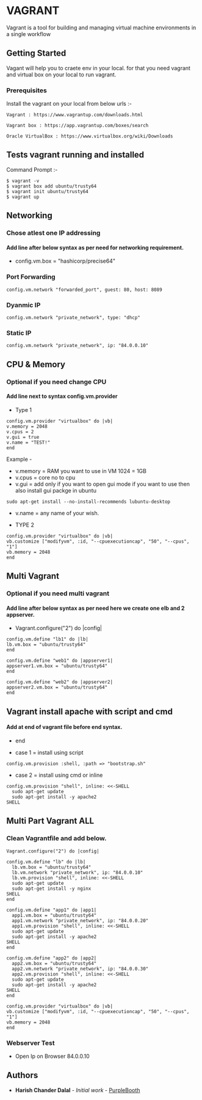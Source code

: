 # VAGRANT

Vagrant is a tool for building and managing virtual machine environments in a single workflow

## Getting Started

Vagant will help you to craete env in your local. for that you need vagrant and virtual box on your local to run vagrant.

### Prerequisites

Install the vagrant on your local from below urls :-

```
Vagrant : https://www.vagrantup.com/downloads.html

Vagrant box : https://app.vagrantup.com/boxes/search

Oracle VirtualBox : https://www.virtualbox.org/wiki/Downloads
```

## Tests vagrant running and installed
Command Prompt :- 

```
$ vagrant -v
$ vagrant box add ubuntu/trusty64
$ vagrant init ubuntu/trusty64
$ vagrant up
``` 

## Networking
### Chose atlest one IP addressing
#### Add line after below syntax as per need for networking requirement.

- config.vm.box = "hashicorp/precise64"

### Port Forwarding
```
config.vm.network "forwarded_port", guest: 80, host: 8089
```

### Dyanmic IP
```
config.vm.network "private_network", type: "dhcp"
```

### Static IP
```
config.vm.network "private_network", ip: "84.0.0.10"
```

## CPU & Memory
### Optional if you need change CPU
#### Add line next to syntax config.vm.provider
- Type 1
```
config.vm.provider "virtualbox" do |vb|
v.memory = 2048
v.cpus = 2
v.gui = true
v.name = "TEST!"
end
```
Example - 
- v.memory = RAM you want to use in VM 1024 = 1GB
- v.cpus = core no to cpu
- v.gui = add only if you want to open gui mode if you want to use then also install gui packge in ubuntu
```
sudo apt-get install --no-install-recommends lubuntu-desktop
```
- v.name = any name of your wish.

- TYPE 2
```
config.vm.provider "virtualbox" do |vb|
vb.customize ["modifyvm", :id, "--cpuexecutioncap", "50", "--cpus", "1"]
vb.memory = 2048
end
```

## Multi Vagrant
### Optional if you need multi vagrant
#### Add line after below syntax as per need here we create one elb and 2 appserver.

- Vagrant.configure("2") do |config|

```
config.vm.define "lb1" do |lb|
lb.vm.box = "ubuntu/trusty64"
end

config.vm.define "web1" do |appserver1|
appserver1.vm.box = "ubuntu/trusty64"
end

config.vm.define "web2" do |appserver2|
appserver2.vm.box = "ubuntu/trusty64"
end
```

## Vagrant install apache with script and cmd
#### Add at end of vagrant file before end syntax.
- end

- case 1 = install using script
```
config.vm.provision :shell, :path => "bootstrap.sh"
```
- case 2 = install using cmd or inline 
```
config.vm.provision "shell", inline: <<-SHELL 
  sudo apt-get update 
  sudo apt-get install -y apache2
SHELL
```

## Multi Part Vagrant ALL
### Clean Vagrantfile and add below.
```
Vagrant.configure("2") do |config|

config.vm.define "lb" do |lb|
  lb.vm.box = "ubuntu/trusty64"
  lb.vm.network "private_network", ip: "84.0.0.10"
  lb.vm.provision "shell", inline: <<-SHELL 
  sudo apt-get update 
  sudo apt-get install -y nginx
SHELL
end

config.vm.define "app1" do |app1|
  app1.vm.box = "ubuntu/trusty64"
  app1.vm.network "private_network", ip: "84.0.0.20"
  app1.vm.provision "shell", inline: <<-SHELL 
  sudo apt-get update 
  sudo apt-get install -y apache2
SHELL
end

config.vm.define "app2" do |app2|
  app2.vm.box = "ubuntu/trusty64"
  app2.vm.network "private_network", ip: "84.0.0.30"
  app2.vm.provision "shell", inline: <<-SHELL 
  sudo apt-get update 
  sudo apt-get install -y apache2
SHELL
end

config.vm.provider "virtualbox" do |vb|
vb.customize ["modifyvm", :id, "--cpuexecutioncap", "50", "--cpus", "1"]
vb.memory = 2048
end
```
### Webserver Test 

- Open Ip on Browser 84.0.0.10

## Authors

* **Harish Chander Dalal** - *Initial work* - [PurpleBooth](https://github.com/harishchanderdalal)
